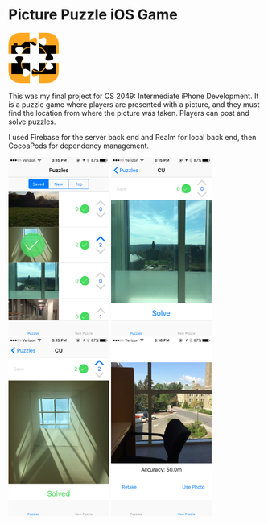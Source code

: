 # Picture Puzzle iOS Game

<img alt="picture puzzle icon" src="readme_img/picturepuzzle_icon.png" width="100px">

This was my final project for CS 2049: Intermediate iPhone Development. It is a puzzle game where players are presented with a picture, and they must find the location from where the picture was taken. Players can post and solve puzzles.

I used Firebase for the server back end and Realm for local back end, then CocoaPods for dependency management.

<img alt="screenshot puzzle list view" src="readme_img/screenshot1.png" width="200px"> <img alt="screenshot unsolved puzzle view" src="readme_img/screenshot2.png" width="200px"> <img alt="screenshot solved puzzle view" src="readme_img/screenshot3.png" width="200px"> <img alt="screenshot new puzzle view" src="readme_img/screenshot4.png" width="200px">
